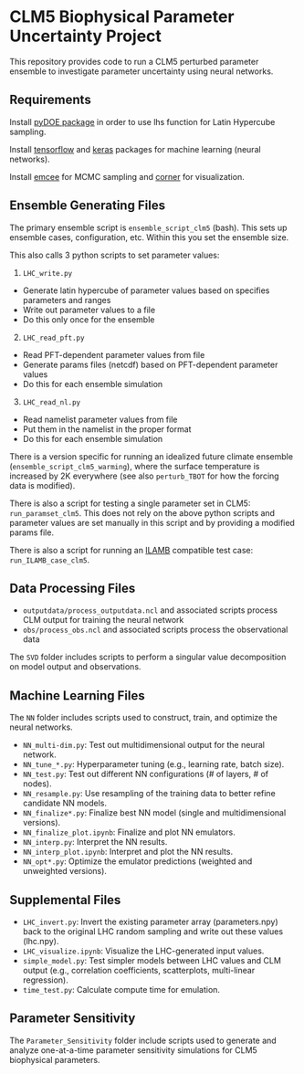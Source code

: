 # CLM5 Biophysical Parameter Uncertainty Project

This repository provides code to run a CLM5 perturbed parameter ensemble to investigate parameter uncertainty using neural networks.

## Requirements

Install [pyDOE package](https://pythonhosted.org/pyDOE/randomized.html#latin-hypercube) in order to use lhs function for Latin Hypercube sampling.

Install [tensorflow](https://www.tensorflow.org/) and [keras](https://keras.io/) packages for machine learning (neural networks).

Install [emcee](https://emcee.readthedocs.io/en/latest/) for MCMC sampling and [corner](https://corner.readthedocs.io/en/latest/) for visualization.

## Ensemble Generating Files

The primary ensemble script is `ensemble_script_clm5` (bash). This sets up ensemble cases, configuration, etc. Within this you set the ensemble size.

This also calls 3 python scripts to set parameter values:

1) `LHC_write.py`

* Generate latin hypercube of parameter values based on specifies parameters and ranges
* Write out parameter values to a file
* Do this only once for the ensemble

2) `LHC_read_pft.py`

* Read PFT-dependent parameter values from file
* Generate params files (netcdf) based on PFT-dependent parameter values
* Do this for each ensemble simulation

3) `LHC_read_nl.py`

* Read namelist parameter values from file
* Put them in the namelist in the proper format
* Do this for each ensemble simulation

There is a version specific for running an idealized future climate ensemble (`ensemble_script_clm5_warming`), where the surface temperature is increased by 2K everywhere (see also `perturb_TBOT` for how the forcing data is modified).

There is also a script for testing a single parameter set in CLM5: `run_paramset_clm5`. This does not rely on the above python scripts and parameter values are set manually in this script and by providing a modified params file.

There is also a script for running an [ILAMB](https://www.ilamb.org/) compatible test case: `run_ILAMB_case_clm5`.

## Data Processing Files

* `outputdata/process_outputdata.ncl` and associated scripts process CLM output for training the neural network
* `obs/process_obs.ncl` and associated scripts process the observational data  

The `SVD` folder includes scripts to perform a singular value decomposition on model output and observations.  

## Machine Learning Files

The `NN` folder includes scripts used to construct, train, and optimize the neural networks.

* `NN_multi-dim.py`: Test out multidimensional output for the neural network.
* `NN_tune_*.py`: Hyperparameter tuning (e.g., learning rate, batch size).
* `NN_test.py`: Test out different NN configurations (# of layers, # of nodes).
* `NN_resample.py`: Use resampling of the training data to better refine candidate NN models.
* `NN_finalize*.py`: Finalize best NN model (single and multidimensional versions).
* `NN_finalize_plot.ipynb`: Finalize and plot NN emulators. 
* `NN_interp.py`: Interpret the NN results.
* `NN_interp_plot.ipynb`: Interpret and plot the NN results.
* `NN_opt*.py`: Optimize the emulator predictions (weighted and unweighted versions).

## Supplemental Files

* `LHC_invert.py`: Invert the existing parameter array (parameters.npy) back to the original LHC random sampling and write out these values (lhc.npy).
* `LHC_visualize.ipynb`: Visualize the LHC-generated input values. 
* `simple_model.py`: Test simpler models between LHC values and CLM output (e.g., correlation coefficients, scatterplots, multi-linear regression).
* `time_test.py`: Calculate compute time for emulation.

## Parameter Sensitivity

The `Parameter_Sensitivity` folder include scripts used to generate and analyze one-at-a-time parameter sensitivity simulations for CLM5 biophysical parameters.
